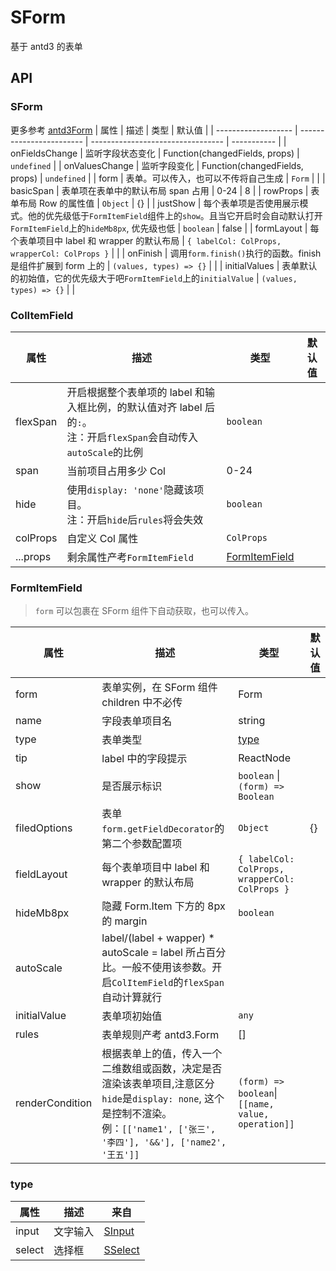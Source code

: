 # SForm

基于 antd3 的表单

<code src='./Example1'></code>

## API

### SForm

更多参考 [antd3Form](https://3x.ant.design/components/form-cn/)
| 属性 | 描述 | 类型 | 默认值 |
| ------------------- | ------------------------ | --------------------------------- | ----------- |
| onFieldsChange | 监听字段状态变化 | Function(changedFields, props) | `undefined` |
| onValuesChange | 监听字段变化 | Function(changedFields, props) | `undefined` |
| form | 表单。可以传入，也可以不传将自己生成 | `Form` | |
| basicSpan | 表单项在表单中的默认布局 span 占用 | 0-24 | 8 |
| rowProps | 表单布局 Row 的属性值 | `Object` | {} |
| justShow | 每个表单项是否使用展示模式。他的优先级低于`FormItemField`组件上的`show`。且当它开启时会自动默认打开`FormItemField`上的`hideMb8px`, 优先级也低 | `boolean` | false |
| formLayout | 每个表单项目中 label 和 wrapper 的默认布局 | `{ labelCol: ColProps, wrapperCol: ColProps }` | |
| onFinish | 调用`form.finish()`执行的函数。finish 是组件扩展到 form 上的 | `(values, types) => {}` | |
| initialValues | 表单默认的初始值，它的优先级大于吧`FormItemField`上的`initialValue` | `(values, types) => {}` | |

### ColItemField

| 属性     | 描述                                                                                                                    | 类型                            | 默认值 |
| -------- | ----------------------------------------------------------------------------------------------------------------------- | ------------------------------- | ------ |
| flexSpan | 开启根据整个表单项的 label 和输入框比例，的默认值对齐 label 后的`:`。<br/>注：开启`flexSpan`会自动传入`autoScale`的比例 | `boolean`                       |        |
| span     | 当前项目占用多少 Col                                                                                                    | 0-24                            |        |
| hide     | 使用`display: 'none'`隐藏该项目。<br/>注：开启`hide`后`rules`将会失效                                                   | `boolean`                       |        |
| colProps | 自定义 Col 属性                                                                                                         | `ColProps `                     |        |
| ...props | 剩余属性产考`FormItemField`                                                                                             | [FormItemField](#formitemfield) |        |

### FormItemField

> `form` 可以包裹在 SForm 组件下自动获取，也可以传入。

| 属性            | 描述                                                                                                                                                                                | 类型                                               | 默认值 |
| --------------- | ----------------------------------------------------------------------------------------------------------------------------------------------------------------------------------- | -------------------------------------------------- | ------ |
| form            | 表单实例，在 SForm 组件 children 中不必传                                                                                                                                           | Form                                               |        |
| name            | 字段表单项目名                                                                                                                                                                      | string                                             |        |
| type            | 表单类型                                                                                                                                                                            | [type](#type)                                      |        |
| tip             | label 中的字段提示                                                                                                                                                                  | ReactNode                                          |        |
| show            | 是否展示标识                                                                                                                                                                        | `boolean` \| `(form) => Boolean`                   |        |
| filedOptions    | 表单`form.getFieldDecorator`的第二个参数配置项                                                                                                                                      | `Object`                                           | {}     |
| fieldLayout     | 每个表单项目中 label 和 wrapper 的默认布局                                                                                                                                          | `{ labelCol: ColProps, wrapperCol: ColProps }`     |        |
| hideMb8px       | 隐藏 Form.Item 下方的 8px 的 margin                                                                                                                                                 | `boolean`                                          |        |
| autoScale       | label/(label + wapper) \* autoScale = label 所占百分比。一般不使用该参数。开启`ColItemField`的`flexSpan`自动计算就行                                                                |                                                    |        |
| initialValue    | 表单项初始值                                                                                                                                                                        | `any`                                              |        |
| rules           | 表单规则产考 antd3.Form                                                                                                                                                             | []                                                 |        |
| renderCondition | 根据表单上的值，传入一个二维数组或函数，决定是否渲染该表单项目,注意区分`hide`是`display: none`, 这个是控制不渲染。<br/>例：`[['name1', ['张三', '李四'], '&&'], ['name2', '王五']]` | `(form) => boolean`\| `[[name, value, operation]]` |        |

### type

| 属性   | 描述     | 来自                |
| ------ | -------- | ------------------- |
| input  | 文字输入 | [SInput](#sinput)   |
| select | 选择框   | [SSelect](#sselect) |
